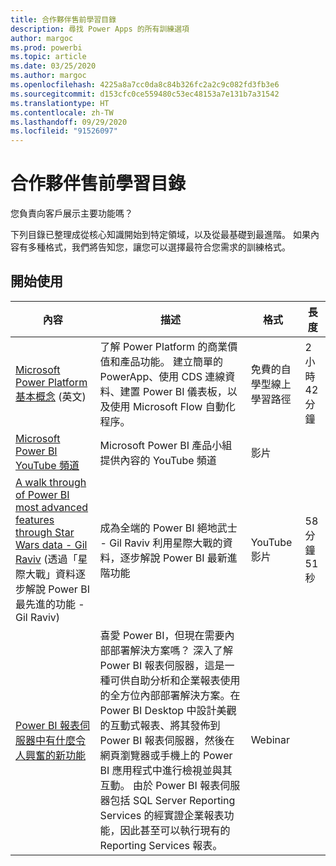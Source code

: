 ```yaml
---
title: 合作夥伴售前學習目錄
description: 尋找 Power Apps 的所有訓練選項
author: margoc
ms.prod: powerbi
ms.topic: article
ms.date: 03/25/2020
ms.author: margoc
ms.openlocfilehash: 4225a8a7cc0da8c84b326fc2a2c9c082fd3fb3e6
ms.sourcegitcommit: d153cfc0ce559480c53ec48153a7e131b7a31542
ms.translationtype: HT
ms.contentlocale: zh-TW
ms.lasthandoff: 09/29/2020
ms.locfileid: "91526097"
---
```

# <a name="partner-pre-sales-learning-catalog"></a>合作夥伴售前學習目錄

您負責向客戶展示主要功能嗎？ 

下列目錄已整理成從核心知識開始到特定領域，以及從最基礎到最進階。 如果內容有多種格式，我們將告知您，讓您可以選擇最符合您需求的訓練格式。

## <a name="get-started"></a>開始使用<a name="get-started"></a>
| 內容  | 描述 | 格式  | 長度   |
|-------------------------------------------------------------------------------------------------------------------------------------|-------------------------------------------------------------------------------------------------------------------------------------------------------------------------------------------------------------------------------------------------------------------------------------------------------------------------------------------------------------------------------------------------------------------------------------------------------------------------------------------------------------------------------------------------------------------|---------------------------------------|-------------|
| [Microsoft Power Platform 基本概念](/learn/paths/power-plat-fundamentals/) \(英文\)   | 了解 Power Platform 的商業價值和產品功能。 建立簡單的 PowerApp、使用 CDS 連線資料、建置 Power BI 儀表板，以及使用 Microsoft Flow 自動化程序。   | 免費的自學型線上學習路徑 | 2 小時 42 分鐘   |
| [Microsoft Power BI YouTube 頻道](https://www.youtube.com/user/mspowerbi/videos)                                                 | Microsoft Power BI 產品小組提供內容的 YouTube 頻道  | 影片 |             |
| [A walk through of Power BI most advanced features through Star Wars data - Gil Raviv](https://www.youtube.com/watch?v=r0Qk5V8dvgg) (透過「星際大戰」資料逐步解說 Power BI 最先進的功能 - Gil Raviv) | 成為全端的 Power BI 絕地武士 - Gil Raviv 利用星際大戰的資料，逐步解說 Power BI 最新進階功能  | YouTube 影片   | 58 分鐘 51 秒 |
| [Power BI 報表伺服器中有什麼令人興奮的新功能](https://info.microsoft.com/whats-new-powerbi-report-server-ondemand.html)       | 喜愛 Power BI，但現在需要內部部署解決方案嗎？ 深入了解 Power BI 報表伺服器，這是一種可供自助分析和企業報表使用的全方位內部部署解決方案。在 Power BI Desktop 中設計美觀的互動式報表、將其發佈到 Power BI 報表伺服器，然後在網頁瀏覽器或手機上的 Power BI 應用程式中進行檢視並與其互動。 由於 Power BI 報表伺服器包括 SQL Server Reporting Services 的經實證企業報表功能，因此甚至可以執行現有的 Reporting Services 報表。 | Webinar   |             |